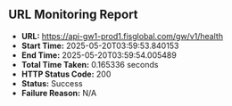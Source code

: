 ## URL Monitoring Report

- **URL:** https://api-gw1-prod1.fisglobal.com/gw/v1/health
- **Start Time:** 2025-05-20T03:59:53.840153
- **End Time:** 2025-05-20T03:59:54.005489
- **Total Time Taken:** 0.165336 seconds
- **HTTP Status Code:** 200
- **Status:** Success
- **Failure Reason:** N/A

